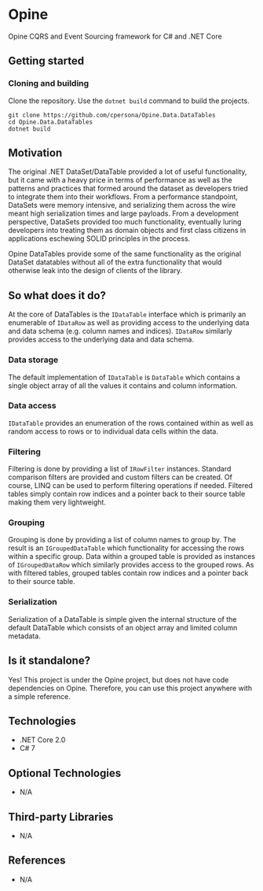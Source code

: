 # Opine
Opine CQRS and Event Sourcing framework for C# and .NET Core

## Getting started

### Cloning and building

Clone the repository. Use the `dotnet build` command to build the projects.

```
git clone https://github.com/cpersona/Opine.Data.DataTables
cd Opine.Data.DataTables
dotnet build
```

## Motivation

The original .NET DataSet/DataTable provided a lot of useful functionality, but it came with a heavy price in terms of performance as well as the patterns and practices that formed around the dataset as developers tried to integrate them into their workflows. From a performance standpoint, DataSets were memory intensive, and serializing them across the wire meant high serialization times and large payloads. From a development perspective, DataSets provided too much functionality, eventually luring developers into treating them as domain objects and first class citizens in applications eschewing SOLID principles in the process. 

Opine DataTables provide some of the same functionality as the original DataSet datatables without all of the extra functionality that would otherwise leak into the design of clients of the library. 

## So what does it do?

At the core of DataTables is the `IDataTable` interface which is primarily an enumerable of `IDataRow` as well as providing access to the underlying data and data schema (e.g. column names and indices). `IDataRow` similarly provides access to the underlying data and data schema. 

### Data storage

The default implementation of `IDataTable` is `DataTable` which contains a single object array of all the values it contains and column information. 

### Data access

`IDataTable` provides an enumeration of the rows contained within as well as random access to rows or to individual data cells within the data. 

### Filtering

Filtering is done by providing a list of `IRowFilter` instances. Standard comparison filters are provided and custom filters can be created. Of course, LINQ can be used to perform filtering operations if needed. Filtered tables simply contain row indices and a pointer back to their source table making them very lightweight. 

### Grouping

Grouping is done by providing a list of column names to group by. The result is an `IGroupedDataTable` which functionality for accessing the rows within a specific group. Data within a grouped table is provided as instances of `IGroupedDataRow` which similarly provides access to the grouped rows. As with filtered tables, grouped tables contain row indices and a pointer back to their source table. 

### Serialization

Serialization of a DataTable is simple given the internal structure of the default DataTable which consists of an object array and limited column metadata. 

## Is it standalone?

Yes! This project is under the Opine project, but does not have code dependencies on Opine. Therefore, you can use this project anywhere with a simple reference. 

## Technologies
* .NET Core 2.0
* C# 7

## Optional Technologies
* N/A

## Third-party Libraries
* N/A

## References
* N/A

